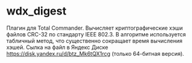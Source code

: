# wdx_digest
Плагин для Total Commander.
Вычисляет криптографические хэши файлов CRC-32
по стандарту IEEE 802.3.
В алгоритме используется табличный метод,
что существенно сокращает время вычисления хэшей.
Сылка на файл в Яндекс Диске https://disk.yandex.ru/d/btz_Mk6tQX1rcg
(только 64-битная версия).
